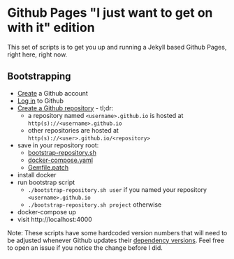 # Github Pages "I just want to get on with it" edition

This set of scripts is to get you up and running a Jekyll based Github Pages, right here, right now.

## Bootstrapping

- [Create](https://github.com/join) a Github account
- [Log in](https://github.com/login) to Github
- [Create a Github repository](https://help.github.com/en/github/working-with-github-pages/creating-a-github-pages-site-with-jekyll#creating-a-repository-for-your-site) - tl;dr:
	- a repository named `<username>.github.io` is hosted at `http(s)://<username>.github.io`
	- other repositories are hosted at `http(s)://<user>.github.io/<repository>`
- save in your repository root:
	-	[bootstrap-repository.sh](https://raw.githubusercontent.com/rdewaele/rdewaele.github.io/master/bootstrap-repository.sh)
	- [docker-compose.yaml](https://raw.githubusercontent.com/rdewaele/rdewaele.github.io/master/docker-compose.yaml)
	- [Gemfile.patch](https://raw.githubusercontent.com/rdewaele/rdewaele.github.io/master/Gemfile.patch)
- install docker
- run bootstrap script
	-	`./bootstrap-repository.sh user` if you named your repository `<username>.github.io`
	-	`./bootstrap-repository.sh project` otherwise
- docker-compose up
- visit http://localhost:4000

Note: These scripts have some hardcoded version numbers that will need to be adjusted whenever Github updates their [dependency versions](https://pages.github.com/versions). Feel free to open an issue if you notice the change before I did.
